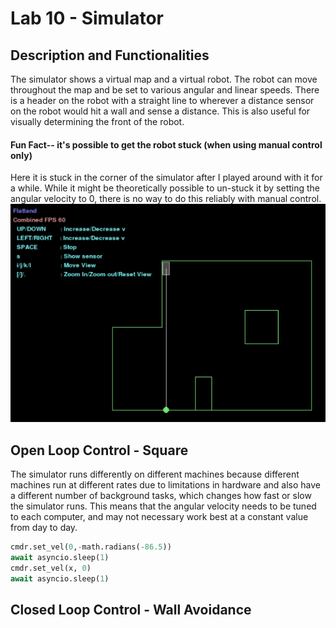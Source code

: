 # Lab 10 - Simulator

## Description and Functionalities
The simulator shows a virtual map and a virtual robot. The robot can move throughout the map and be set to various angular and linear speeds. There is a header on the robot with a straight line to wherever a distance sensor on the robot would hit a wall and sense a distance. This is also useful for visually determining the front of the robot.

#### Fun Fact-- it's possible to get the robot stuck (when using manual control only)
Here it is stuck in the corner of the simulator after I played around with it for a while. While it might be theoretically possible to un-stuck it by setting the angular velocity to 0, there is no way to do this reliably with manual control.
![robot stuck](../images/lab10_robotstuck.PNG)


## Open Loop Control - Square
The simulator runs differently on different machines because different machines run at different rates due to limitations in hardware and also have a different number of background tasks, which changes how fast or slow the simulator runs. This means that the angular velocity needs to be tuned to each computer, and may not necessary work best at a constant value from day to day.

```py
cmdr.set_vel(0,-math.radians(-86.5))
await asyncio.sleep(1)
cmdr.set_vel(x, 0)
await asyncio.sleep(1)
```

## Closed Loop Control - Wall Avoidance